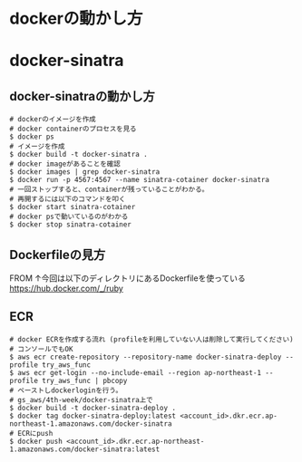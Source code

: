 # dockerの動かし方

# docker-sinatra

## docker-sinatraの動かし方

```
# dockerのイメージを作成
# docker containerのプロセスを見る
$ docker ps
# イメージを作成
$ docker build -t docker-sinatra .
# docker imageがあることを確認
$ docker images | grep docker-sinatra
$ docker run -p 4567:4567 --name sinatra-cotainer docker-sinatra
# 一回ストップすると、containerが残っていることがわかる。
# 再開するには以下のコマンドを叩く
$ docker start sinatra-cotainer
# docker psで動いているのがわかる
$ docker stop sinatra-cotainer
```

## Dockerfileの見方
FROM
↑今回は以下のディレクトリにあるDockerfileを使っている
https://hub.docker.com/_/ruby

## ECR
```
# docker ECRを作成する流れ (profileを利用していない人は削除して実行してください)
# コンソールでもOK
$ aws ecr create-repository --repository-name docker-sinatra-deploy --profile try_aws_func
$ aws ecr get-login --no-include-email --region ap-northeast-1 --profile try_aws_func | pbcopy
# ペーストしdockerloginを行う。
# gs_aws/4th-week/docker-sinatra上で
$ docker build -t docker-sinatra-deploy .
$ docker tag docker-sinatra-deploy:latest <account_id>.dkr.ecr.ap-northeast-1.amazonaws.com/docker-sinatra
# ECRにpush
$ docker push <account_id>.dkr.ecr.ap-northeast-1.amazonaws.com/docker-sinatra:latest 
```
